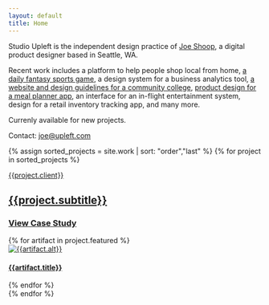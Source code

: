```yaml
---
layout: default
title: Home
---
```

<div class="container work-container">
    <div class="grid-row intro grid">
        <div class="grid-row-copy-intro">
            <p class="text-preset-mono">Studio Upleft is the independent design practice of <a target="_blank" href="http://www.joeshoop.com"><span class="underliner">Joe&nbsp;Shoop</span></a>, a digital product designer based in Seattle,&nbsp;WA.</p>
            <p class="text-preset-mono">Recent work includes a platform to help people shop local from home, <a href="/work/dailynumber/"><span class="underliner" style="--link-background-color:#fbd603;">a daily fantasy sports game</span></a>, a design system for a business analytics tool, <a href="/work/shoreline/"><span class="underliner" style="--link-background-color:#00c278;">a website and design guidelines for a community college</span></a>, <a href="/work/eatthismuch/"><span class="underliner" style="--link-background-color:#f0754f;">product design for a meal planner app</span></a>, an interface for an in-flight entertainment system, design for a retail inventory tracking app, and many more.</p>
            <p class="text-preset-mono">Currenly available for new projects.</p>
            <p class="text-preset-mono">Contact: 
                <!-- <a href="javascript:location='mailto:\u006a\u006f\u0065\u0040\u0075\u0070\u006c\u0065\u0066\u0074\u002e\u0063\u006f\u006d';void 0">
                    <span class="underliner">
                    <script type="text/javascript">
                    obscureThatThing = function(){document.write('\u006a\u006f\u0065\u0040\u0075\u0070\u006c\u0065\u0066\u0074\u002e\u0063\u006f\u006d')};
                    obscureThatThing();
                    </script>
                    </span>
                </a> -->
                <a href="mailto:joe@upleft.com"><span class="underliner">joe@upleft.com</span></a>
            </p>
        </div>
    </div>
    <div class="artifacts">
        {% assign sorted_projects = site.work | sort: "order","last" %}
        {% for project in sorted_projects %}
            <div class="project grid">
            <div class="project-meta {{project.slug}}-meta">
                <a href="{{project.url}}">
                    <div class="project-client">
                        <p>{{project.client}}</p>
                    </div>
                    <div class="project-title">
                        <h2 class="text-preset-header-l">
                            {{project.subtitle}}
                        </h2>
                    </div>
                    <div class="project-button">
                        <h3 class="underliner" style="--link-background-color:{{ project.highlight-color }}">View Case Study</h3>
                    </div>
                </a>
            </div>
            {% for artifact in project.featured %}
            <div
            class="artifact {{artifact.type}} {{project.slug}} {{artifact.id}} rellax" 
            style="order:{{artifact.priority | default: 0 }}" 
            data-rellax-speed="{{artifact.speed}}" 
            data-rellax-zindex="{{artifact.speed}}" 
            data-background="{{project.background-color}}" 
            data-slug="{{project.slug}}">
                <div class="artifact-wrapper">
                    <a href="{{project.url | remove: 'index.html'}}">
                        <div class="artifact-image">
                        <img 
                            alt="{{artifact.alt}}"
                            srcset="
                                /work/{{project.slug}}/{{artifact.url}}_600w.{{artifact.imagetype}} 600w,
                                /work/{{project.slug}}/{{artifact.url}}_1200w.{{artifact.imagetype}} 1200w,
                                /work/{{project.slug}}/{{artifact.url}}_2400w.{{artifact.imagetype}} 2400w"
                            sizes="{% if artifact.type == 'tablet' %}
                                (max-width: 640px) 100vw, 70vw
                                {% else %}
                                (max-width: 640px) 50vw, 20vw
                                {% endif %}"
                            src="/work/{{project.slug}}/{{artifact.url}}_600w.{{artifact.imagetype}}" />
                            <div class="artifact-label">
                                <h4>{{artifact.title}}</h4>
                            </div>
                        </div>
                    </a>
                </div>
            </div>
            {% endfor %}
            </div>
        {% endfor %}
    </div>
</div>